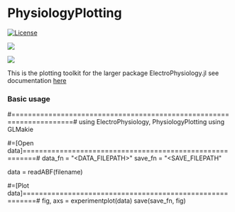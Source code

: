 # PhysiologyPlotting

[![License][license-img]](LICENSE)

[![][docs-stable-img]][docs-stable-url] 

[![][GHA-img]][GHA-url]

[license-img]: http://img.shields.io/badge/license-MIT-brightgreen.svg?style=flat-square
[docs-stable-img]: https://img.shields.io/badge/docs-stable-blue.svg
[docs-stable-url]: https://mattar13.github.io/ElectroPhysiology.jl/dev

[GHA-img]: https://github.com/mattar13/PhysiologyPlotting.jl/workflows/CI/badge.svg
[GHA-url]: https://github.com/mattar13/PhysiologyPlotting.jl/actions?query=workflows/CI

This is the plotting toolkit for the larger package ElectroPhysiology.jl
see documentation [here](https://github.com/mattar13/ElectroPhysiology.jl)


### Basic usage

#=====================================================================#
using ElectroPhysiology, PhysiologyPlotting
using GLMakie

#=[Open data]=========================================================#
data_fn = "<DATA_FILEPATH>"
save_fn = "<SAVE_FILEPATH"

data = readABF(filename)

#=[Plot data]=========================================================#
fig, axs = experimentplot(data)
save(save_fn, fig)
